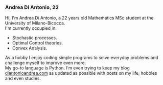 ### Andrea Di Antonio, 22

Hi, I'm Andrea Di Antonio, a 22 years old Mathematics MSc student at the University of Milano-Bicocca.  
I'm currently occupied in:

* Stochastic processes.
* Optimal Control theories.
* Convex Analysis.

As a hobby I enjoy coding simple programs to solve everyday problems and challenge myself to improve even more.  
My go-to language is Python.
I'm even trying to keep my blog [diantonioandrea.com](https://diantonioandrea.com) as updated as possible with posts on my life, hobbies and even studies.
